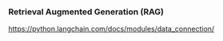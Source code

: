 ### Retrieval Augmented Generation (RAG)

https://python.langchain.com/docs/modules/data_connection/